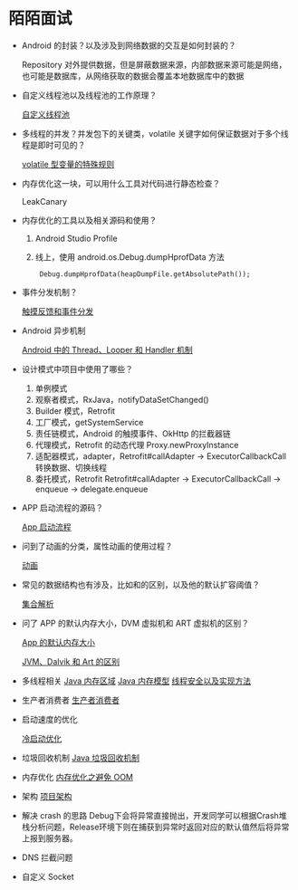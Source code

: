 # 陌陌面试

- Android 的封装？以及涉及到网络数据的交互是如何封装的？

    Repository 对外提供数据，但是屏蔽数据来源，内部数据来源可能是网络，也可能是数据库，从网络获取的数据会覆盖本地数据库中的数据

- 自定义线程池以及线程池的工作原理？

    [自定义线程池](./Untitled-c59720ce-8b01-4ae1-abd6-83ee56beb912.md)

- 多线程的并发？并发包下的关键类，volatile 关键字如何保证数据对于多个线程是即时可见的？

    [volatile 型变量的特殊规则](https://www.notion.so/f6e86a81-6546-4671-b022-629f307fe400) 

- 内存优化这一块，可以用什么工具对代码进行静态检查？

    LeakCanary

- 内存优化的工具以及相关源码和使用？
    1. Android Studio Profile
    2. 线上，使用 android.os.Debug.dumpHprofData 方法

            Debug.dumpHprofData(heapDumpFile.getAbsolutePath());

- 事件分发机制？

    [触摸反馈和事件分发](https://www.notion.so/441c723b-adef-481b-81e6-a0708c217072) 

- Android 异步机制

    [Android 中的 Thread、Looper 和 Handler 机制](https://www.notion.so/5db1aa18-075b-4165-aec3-e62beac1a5dd) 

- 设计模式中项目中使用了哪些？
    1. 单例模式
    2. 观察者模式，RxJava，notifyDataSetChanged()
    3. Builder 模式，Retrofit 
    4. 工厂模式，getSystemService
    5. 责任链模式，Android 的触摸事件、OkHttp 的拦截器链
    6. 代理模式，Retrofit 的动态代理 Proxy.newProxyInstance
    7. 适配器模式，adapter，Retrofit#callAdapter → ExecutorCallbackCall 转换数据、切换线程
    8. 委托模式，Retrofit Retrofit#callAdapter → ExecutorCallbackCall → enqueue → delegate.enqueue
- APP 启动流程的源码？

    [App 启动流程](https://www.notion.so/ad0952d5-44ed-4f83-9b36-f3b0e02df38f) 

- 问到了动画的分类，属性动画的使用过程？

    [动画](https://www.notion.so/7fa2d1a6-2560-405a-810a-a4828eb0fe3f) 

- 常见的数据结构也有涉及，比如和的区别，以及他的默认扩容阈值？

    [集合解析](https://www.notion.so/c817f2c6-cbe5-45fe-bb31-1fec8e7f4160) 

- 问了 APP 的默认内存大小，DVM 虚拟机和 ART 虚拟机的区别？

    [App 的默认内存大小](https://www.notion.so/efa6059b-869c-4c72-9319-7b3b04ca50cd)

    [JVM、Dalvik 和 Art 的区别](https://www.notion.so/78321cd2-bbc0-43f6-ae80-1797c09eb7f2)

- 多线程相关
[Java 内存区域](https://www.notion.so/2e760f4d-4783-4d77-93c9-355445ffdf14) 
[Java 内存模型](https://www.notion.so/44c11949-7c93-45a0-8f8a-0a19caa3560f) 
[线程安全以及实现方法](https://www.notion.so/018617b3-ace6-4d82-a0bf-3ca09ffbf164)
- 生产者消费者
[生产者消费者](https://www.notion.so/487dcee5-c393-4d36-9fd5-1fb66adada2c)
- 启动速度的优化

    [冷启动优化](https://www.notion.so/9c51922e-0517-4b49-a03a-4642b5a5438a) 

- 垃圾回收机制
[Java 垃圾回收机制](https://www.notion.so/fe599db5-b478-4a3f-9bde-9cce61276c46)
- 内存优化
[内存优化之避免 OOM](https://www.notion.so/85dadad1-f092-479b-9460-7d0349906164)
- 架构
[项目架构](https://www.notion.so/751852ee-b13e-48c6-a97f-9618c9ffcce0)
- 解决 crash 的思路
Debug下会将异常直接抛出，开发同学可以根据Crash堆栈分析问题，Release环境下则在捕获到异常时返回对应的默认值然后将异常上报到服务器。
- DNS 拦截问题
- 自定义 Socket